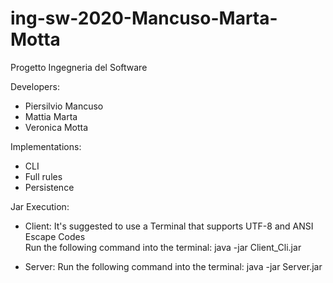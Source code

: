 # ing-sw-2020-Mancuso-Marta-Motta
Progetto Ingegneria del Software

Developers: 
- Piersilvio Mancuso 
- Mattia Marta 
- Veronica Motta  

Implementations:
- CLI
- Full rules
- Persistence

Jar Execution:
- Client: It's suggested to use a Terminal that supports UTF-8 and ANSI Escape Codes<br>
          Run the following command into the terminal: java -jar Client_Cli.jar 
         

- Server: Run the following command into the terminal: java -jar Server.jar 
